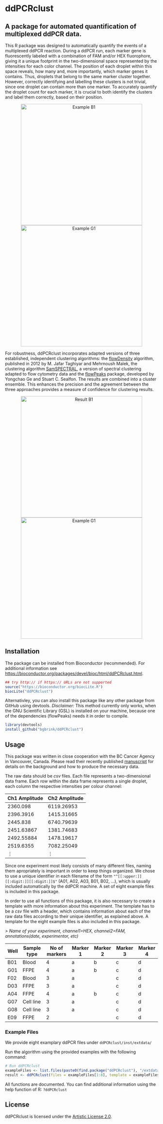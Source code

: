 # ddPCRclust
## A package for automated quantification of multiplexed ddPCR data.

This R package was designed to automatically quantify the events of a multiplexed ddPCR reaction.
During a ddPCR run, each marker gene is fluorescently labeled with a combination of FAM and/or HEX fluorophore, giving it a unique footprint in the two-dimensional space represented by the intensities for each color channel. The position of each droplet within this space reveals, how many and, more importantly, which marker genes it contains. Thus, droplets that belong to the same marker cluster together. However, correctly identifying and labelling these clusters is not trivial, since one droplet can contain more than one marker. To accurately quantify the droplet count for each marker, it is crucial to both identify the clusters and label them correctly, based on their position. 
<p align="center">
<img 
src="https://cloud.githubusercontent.com/assets/11661112/25387153/1b9928d2-29ca-11e7-97b3-ce67694eed0f.png"  
alt="Example B1"
width="400">
<img 
src="https://cloud.githubusercontent.com/assets/11661112/25387163/20f98c90-29ca-11e7-8a9e-a7efaaf82fd9.png" 
alt="Example G1"
width="400">
</p>

For robustness, ddPCRclust incorporates adapted versions of three established, independent clustering algorithms: the [flowDensity](https://bioconductor.org/packages/release/bioc/html/flowDensity.html) algorithm, published in 2012 by M. Jafar Taghiyar and Mehrnoush Malek, the clustering algorithm [SamSPECTRAL](https://bioconductor.org/packages/release/bioc/html/SamSPECTRAL.html), a version of spectral clustering adapted to flow cytometry data and the [flowPeaks](https://bioconductor.org/packages/release/bioc/html/flowPeaks.html) package, developed by Yongchao Ge and Stuart C. Sealfon. The results are combined into a cluster ensemble. This enhances the precision and the agreement between the three approaches provides a measure of confidence for clustering results.
<p align="center">
<img 
src="https://cloud.githubusercontent.com/assets/11661112/25387160/1e5eea02-29ca-11e7-871b-e2e3cd2639ec.png"  
alt="Result B1"
width="400">
<img 
src="https://cloud.githubusercontent.com/assets/11661112/25387164/224c4876-29ca-11e7-9f8f-557b7e515f0a.png" 
alt="Example G1"
width="400">
</p>

## Installation
The package can be installed from Bioconductor (recommended). For additional information see https://bioconductor.org/packages/devel/bioc/html/ddPCRclust.html. 
```R
## try http:// if https:// URLs are not supported
source("https://bioconductor.org/biocLite.R")
biocLite("ddPCRclust")
```


Alternativley, you can also install this package like any other package from GitHub using devtools. *Disclaimer:* This method currently only works, when the GNU Scientific Library (GSL) is installed on your machine, because one of the dependencies (flowPeaks) needs it in order to compile. 
```R
library(devtools)
install_github("bgbrink/ddPCRclust")
```


## Usage
This package was written in close cooperation with the BC Cancer Agency in Vancouver, Canada. Please read their recently published [manuscript](https://doi.org/10.1371/journal.pone.0161274) for details on the background and how to produce the necessary data.

The raw data should be *csv* files. Each file represents a two-dimensional data frame. Each row within the data frame represents a single droplet, each column the respective intensities per colour channel:

Ch1 Amplitude | Ch2 Amplitude 
--- | --- 
2360.098 |	6119.26953
2396.3916 |	1415.31665
2445.838 |	6740.79639
2451.63867 |	1381.74683
2492.55884 |	1478.19617
2519.6355 |	7082.25049
&#8942; | &#8942;

Since one experiment most likely consists of many different files, naming them apropriately is important in order to keep things organized. We chose to use a unique identifier in each filename of the form `"^[[:upper:]][[:digit:]][[:digit:]]$"` (A01, A02, A03, B01, B02, ...), which is usually included automatically by the ddPCR machine. A set of eight example files is included in this package. 

In order to use all functions of this package, it is also necessary to create a template with more information about this experiment. The template has to be a *csv* file with a header, which contains information about each of the raw data files according to their unique identifier, as explained above. A template for the eight example files is also included in this package.

*> Name of your experiment, channel1=HEX, channel2=FAM, annotations(date, experimentor, etc)*

Well|Sample type|No of markers|Marker 1|Marker 2|Marker 3|Marker 4
---|---|---|---|---|---|---
B01|Blood|4|a|b|c|d
G01|FFPE|4|a|b|c|d
F02|Blood|3|a||c|d
D03|FFPE|3|a||c|d
A04|FFPE|4|a|b|c|d
G07|Cell line|3|a||c|d
G08|Cell line|3|a||c|d
E09|FFPE|2|||c|d

### Example Files
We provide eight examplary ddPCR files under ```ddPCRclust/inst/extdata/```

Run the algorithm using the provided examples with the following command:
```R
# Run ddPCRclust
exampleFiles <- list.files(paste0(find.package("ddPCRclust"), "/extdata"), full.names = TRUE)
result <- ddPCRclust(files = exampleFiles[1:8], template = exampleFiles[9])
```
All functions are documented. You can find additional information using the help function of R: `?ddPCRclust`

## License
ddPCRclust is licensed under the [Artistic License 2.0](https://opensource.org/licenses/Artistic-2.0).
